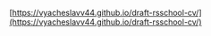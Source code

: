 [https://vyacheslavv44.github.io/draft-rsschool-cv/](https://vyacheslavv44.github.io/draft-rsschool-cv/)